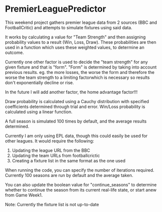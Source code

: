 # PremierLeaguePredictor

This weekend project gathers premier league data from 2 sources (BBC and FootballCritic) and attempts to simulate fixtures using said data. 

It works by calculating a value for "Team Strength" and then assigning probability values to a result (Win, Loss, Draw). 
These probabilities are then used in a function which uses these weighted values, to determine an outcome. 

Currently one other factor is used to decide the "team strength" for any given fixture and that is "form". 
"Form" is determined by taking into account previous results. eg. the more losses, the worse the form and 
therefore the worse the team strength to a limiting factorwhich is necessary so results don't exponentially decline or rise.

In the future I will add another factor, the home advantage factor!!!

Draw probability is calculated using a Cauchy distribution with specified coefficients determined through trial and error. 
Win/Loss probability is calculated using a linear function. 

A full season is simulated 100 times by default, and the average results determined. 

Currently I am only using EPL data, though this could easily be used for other leagues. It would require the following:

1. Updating the league URL from the BBC
2. Updating the team URLs from footballcrictic
3. Creating a fixture list in the same format as the one used


When running the code, you can specify the number of iterations required. Currently 100 seasons are run by default and the average taken. 

You can also update the boolean value for  "continue_seasons" to determine whether to continue the season from its current real-life state, or start anew from Game Week1. 

Note: Currently the fixture list is not up-to-date
